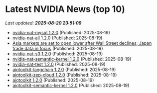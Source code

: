 # Latest NVIDIA News (top 10)
_Last updated: **2025-08-20 23:51:09**_

- [nvidia-nat-mysql 1.2.0](https://pypi.org/project/nvidia-nat-mysql/1.2.0/) (Published: 2025-08-19)
- [nvidia-nat-all 1.2.0](https://pypi.org/project/nvidia-nat-all/1.2.0/) (Published: 2025-08-19)
- [Asia markets are set to open lower after Wall Street declines; Japan trade data in focus](https://www.cnbc.com/2025/08/20/asia-pacific-markets-today-live-updates-china-lpr-japan-trade-data.html) (Published: 2025-08-19)
- [nvidia-nat-s3 1.2.0](https://pypi.org/project/nvidia-nat-s3/1.2.0/) (Published: 2025-08-19)
- [nvidia-nat-semantic-kernel 1.2.0](https://pypi.org/project/nvidia-nat-semantic-kernel/1.2.0/) (Published: 2025-08-19)
- [nvidia-nat-test 1.2.0](https://pypi.org/project/nvidia-nat-test/1.2.0/) (Published: 2025-08-19)
- [aiqtoolkit-langchain 1.2.0](https://pypi.org/project/aiqtoolkit-langchain/1.2.0/) (Published: 2025-08-19)
- [aiqtoolkit-zep-cloud 1.2.0](https://pypi.org/project/aiqtoolkit-zep-cloud/1.2.0/) (Published: 2025-08-19)
- [aiqtoolkit 1.2.0](https://pypi.org/project/aiqtoolkit/1.2.0/) (Published: 2025-08-19)
- [aiqtoolkit-semantic-kernel 1.2.0](https://pypi.org/project/aiqtoolkit-semantic-kernel/1.2.0/) (Published: 2025-08-19)
